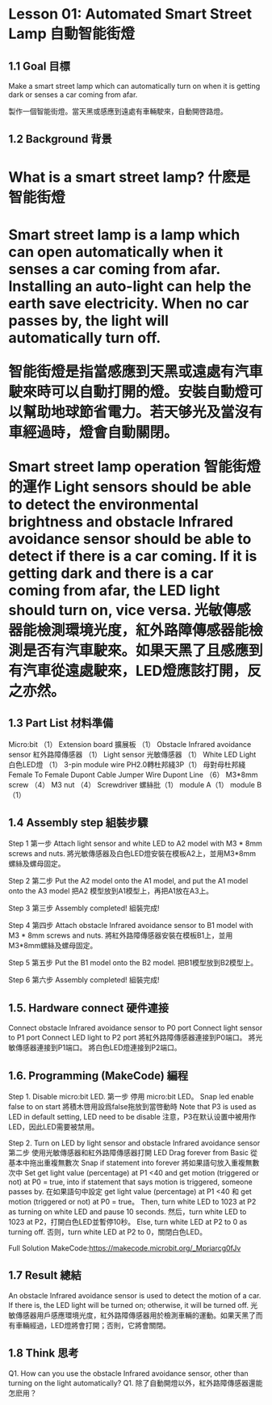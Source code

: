 # Lesson 01: Automated Smart Street Lamp 自動智能街燈
 
## 1.1 Goal 目標
<P>
Make a smart street lamp which can automatically turn on when it is getting dark or senses a car coming from afar.
<P>
<P>
製作一個智能街燈。當天黑或感應到遠處有車輛駛來，自動開啓路燈。
<P>

## 1.2 Background 背景
<H1>
What is a smart street lamp? 什麽是智能街燈
<H1>
<P>
Smart street lamp is a lamp which can open automatically when it senses a car coming from afar. Installing an auto-light can help the earth save electricity. When no car passes by, the light will automatically turn off.
<P>
<P>
智能街燈是指當感應到天黑或遠處有汽車駛來時可以自動打開的燈。安裝自動燈可以幫助地球節省電力。若天够光及當沒有車經過時，燈會自動關閉。
<P>

Smart street lamp operation 智能街燈的運作
Light sensors should be able to detect the environmental brightness and obstacle Infrared avoidance sensor should be able to detect if there is a car coming. If it is getting dark and there is a car coming from afar, the LED light should turn on, vice versa.
光敏傳感器能檢測環境光度，紅外路障傳感器能檢測是否有汽車駛來。如果天黑了且感應到有汽車從遠處駛來，LED燈應該打開，反之亦然。



## 1.3 Part List 材料準備
Micro:bit （1）
Extension board 擴展板 （1）
Obstacle Infrared avoidance sensor 紅外路障傳感器 （1）
Light sensor 光敏傳感器 （1）
White LED Light 白色LED燈 （1）
3-pin module wire  PH2.0轉杜邦綫3P（1）
母對母杜邦綫 Female To Female Dupont Cable Jumper Wire Dupont Line （6）
M3*8mm screw  （4）
M3 nut （4）
Screwdriver 螺絲批（1）
module A（1）
module B（1）




## 1.4 Assembly step 組裝步驟
Step 1 第一步
Attach light sensor and white LED to A2 model with M3 * 8mm screws and nuts. 
將光敏傳感器及白色LED燈安裝在模板A2上，並用M3*8mm螺絲及螺母固定。


Step 2 第二步
Put the A2 model onto the A1 model, and put the A1 model onto the A3 model
把A2 模型放到A1模型上，再把A1放在A3上。


Step 3 第三步
Assembly completed! 組裝完成!

Step 4 第四步
Attach obstacle Infrared avoidance sensor to B1 model with M3 * 8mm screws and nuts. 
將紅外路障傳感器安裝在模板B1上，並用M3*8mm螺絲及螺母固定。 

Step 5 第五步
Put the B1 model onto the B2 model. 把B1模型放到B2模型上。

Step 6 第六步
Assembly completed! 組裝完成!

## 1.5. Hardware connect 硬件連接
Connect obstacle Infrared avoidance sensor to P0 port
Connect light sensor to P1 port
Connect LED light to P2 port 
將紅外路障傳感器連接到P0端口。
將光敏傳感器連接到P1端口。
將白色LED燈連接到P2端口。




## 1.6. Programming (MakeCode) 編程
Step 1. Disable micro:bit LED. 第一步 停用 micro:bit LED。
Snap led enable false to on start  將積木啓用設爲false拖放到當啓動時
Note that P3 is used as LED in default setting, LED need to be disable 注意，P3在默认设置中被用作LED，因此LED需要被禁用。


Step 2. Turn on LED by light sensor and obstacle Infrared avoidance sensor 第二步 使用光敏傳感器和紅外路障傳感器打開 LED
Drag forever from Basic 從基本中拖出重複無數次 
Snap if statement into forever 將如果語句放入重複無數次中
Set get light value (percentage) at P1 <40  and get motion (triggered or not) at P0 = true, into if statement that says motion is triggered, someone passes by. 在如果語句中設定 get light value (percentage) at P1 <40 和 get motion (triggered or not) at P0 = true。
Then, turn white LED to 1023 at P2 as turning on white LED and pause 10 seconds. 然后，turn white LED to 1023 at P2，打開白色LED並暫停10秒。
Else, turn white LED at P2 to 0 as turning off. 否则，turn white LED at P2 to 0，關閉白色LED。


Full Solution 
MakeCode:https://makecode.microbit.org/_Mpriarcg0fJv

## 1.7 Result 總結
An obstacle Infrared avoidance sensor is used to detect the motion of a car. If there is, the LED light will be turned on; otherwise, it will be turned off.
光敏傳感器用戶感應環境光度，紅外路障傳感器用於檢測車輛的運動。如果天黑了而有車輛經過，LED燈將會打開；否則，它將會關閉。

## 1.8 Think 思考
Q1. How can you use the obstacle Infrared avoidance sensor, other than turning on the light automatically?
Q1. 除了自動開燈以外，紅外路障傳感器還能怎麽用？
